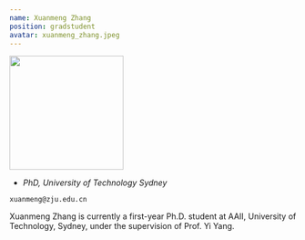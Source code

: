 ```yaml
---
name: Xuanmeng Zhang 
position: gradstudent
avatar: xuanmeng_zhang.jpeg
---
```


<img width="200" src="{{site.baseurl}}/images/people/{{page.avatar}}" data-action="zoom">

- _PhD, University of Technology Sydney_<br>
<!--- _Science coach. Collaborator. Transdisciplinary optimist._-->

<i class="fa fa-envelope-o"></i> `xuanmeng@zju.edu.cn`

Xuanmeng Zhang is currently a first-year Ph.D. student at AAII, University of Technology, Sydney, under the supervision of Prof. Yi Yang.
